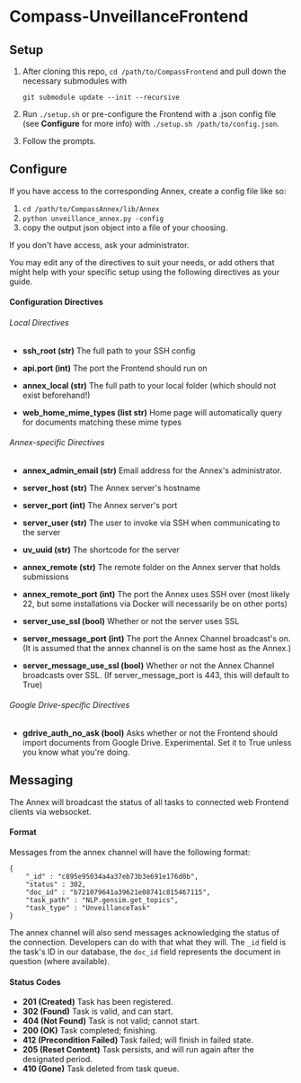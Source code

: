 # Compass-UnveillanceFrontend

## Setup

1.	After cloning this repo, `cd /path/to/CompassFrontend` and pull down the necessary submodules with
	
	`git submodule update --init --recursive`

1.	Run `./setup.sh` or pre-configure the Frontend with a .json config file (see **Configure** for more info) with `./setup.sh /path/to/config.json`.
1.	Follow the prompts.

## Configure

If you have access to the corresponding Annex, create a config file like so:

1.	`cd /path/to/CompassAnnex/lib/Annex`
1.	`python unveillance_annex.py -config`
1.	copy the output json object into a file of your choosing.

If you don't have access, ask your administrator.

You may edit any of the directives to suit your needs, or add others that might help with your specific setup using the following directives as your guide.

#### Configuration Directives

###### Local Directives

*	**ssh_root (str)**
	The full path to your SSH config

*	**api.port (int)**
	The port the Frontend should run on

*	**annex_local (str)**
	The full path to your local folder (which should not exist beforehand!)

*	**web_home_mime_types (list str)**
	Home page will automatically query for documents matching these mime types

###### Annex-specific Directives

*	**annex_admin_email (str)**
	Email address for the Annex's administrator.

*	**server_host (str)**
	The Annex server's hostname

*	**server_port (int)**
	The Annex server's port

*	**server_user (str)**
	The user to invoke via SSH when communicating to the server

*	**uv_uuid (str)**
	The shortcode for the server

*	**annex_remote (str)**
	The remote folder on the Annex server that holds submissions

*	**annex_remote_port (int)**
	The port the Annex uses SSH over (most likely 22, but some installations via Docker will necessarily be on other ports)

*	**server_use_ssl (bool)**
	Whether or not the server uses SSL

*	**server_message_port (int)**
	The port the Annex Channel broadcast's on.  (It is assumed that the annex channel is on the same host as the Annex.)

*	**server_message_use_ssl (bool)**
	Whether or not the Annex Channel broadcasts over SSL.  (If server_message_port is 443, this will default to True)

###### Google Drive-specific Directives

*	**gdrive_auth_no_ask (bool)**
	Asks whether or not the Frontend should import documents from Google Drive.  Experimental.  Set it to True unless you know what you're doing.

## Messaging

The Annex will broadcast the status of all tasks to connected web Frontend clients via websocket.

#### Format

Messages from the annex channel will have the following format:

	{
		"_id" : "c895e95034a4a37eb73b3e691e176d0b",
		"status" : 302,
		"doc_id" : "b721079641a39621e08741c815467115",
		"task_path" : "NLP.gensim.get_topics",
		"task_type" : "UnveillanceTask"
	}

The annex channel will also send messages acknowledging the status of the connection.  Developers can do with that what they will.  The `_id` field is the task's ID in our database, the `doc_id` field represents the document in question (where available).

#### Status Codes

*	**201 (Created)** Task has been registered.
*	**302 (Found)** Task is valid, and can start.
*	**404 (Not Found)** Task is not valid; cannot start.
*	**200 (OK)** Task completed; finishing.
*	**412 (Precondition Failed)** Task failed; will finish in failed state.
*	**205 (Reset Content)** Task persists, and will run again after the designated period.
*	**410 (Gone)** Task deleted from task queue.
